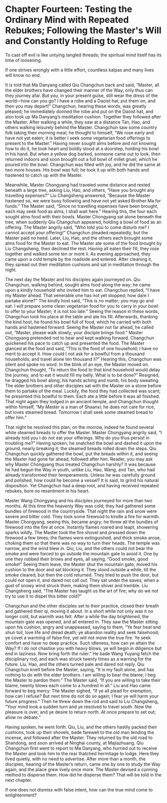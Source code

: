 # Chapter Fourteen: Testing the Ordinary Mind with Repeated Rebukes; Following the Master's Will and Constantly Holding to Refuge

To cast off evil is like untying tangled threads; the spiritual mind itself has its time of loosening.

If one strives wrongly with a little effort, countless kalpas and many lives will know no end.

It is told that Ma Danyang called Qiu Changchun back and said, “Master, all the elder brothers have changed their manner of the Way; only thus can they journey afar. But you, in your present guise, still wear the dress of the world—how can you go? I have a robe and a Daoist hat; put them on, and then you may depart!” Changchun, hearing these words, was greatly pleased; he immediately donned the robe and put on the Daoist hat, and also took up Ma Danyang’s meditation cushion. Together they followed after the Master. After walking a while, they saw at a distance Tan, Hao, and others walking leisurely behind the Master. Changchun saw some country folk taking their morning meal; he thought to himself, “We rose early and have not yet eaten; it is better I seek some vegetarian food offerings to present to the Master.” Having never sought alms before and not knowing how to do it, he took heart and boldly stood at a doorstep, holding his bowl in his hand. But when a yellow dog barked, someone came out to look, then returned indoors and soon brought out a full bowl of millet gruel, which he poured into the bowl. Changchun was filled with joy, and he did the same at two more houses. His bowl was full; he took it up with both hands and hastened to catch up with the Master.

Meanwhile, Master Chongyang had traveled some distance and rested beneath a large tree, asking Liu, Hao, and others, “Have you brought any travelling expenses?” Liu Changsheng answered, “Because the Master hastened so, we were busy following and have not yet asked Brother Ma for funds.” The Master said, “Since no travelling expenses have been brought, each may seek food as alms; I shall wait here.” Hearing this, the four each sought alms food with their bowls. Master Chongyang sat alone beneath the tree, when suddenly Qiu Changchun appeared, holding a bowl of food as an offering. The Master angrily said, “Who told you to come disturb me? I cannot accept your offering!” Changchun pleaded repeatedly, but the Master paid no heed. Later, Liu, Hao, and the others each brought some alms food for the Master to eat. The Master ate some of the food brought by Liu Changsheng, then declined the rest. Having all eaten their fill, they rose together and walked some ten or more li. As evening approached, they came upon a cold temple by the roadside and entered. After cleaning it, they spread out their meditation cushions and sat in meditation through the night.

The next day the Master and his disciples again journeyed on. Qiu Changchun, walking behind, sought alms food along the way; he came upon a kindly household who invited him to eat. Changchun replied, “I have my Master ahead. That venerable one has not yet stopped; how dare I partake alone?” The kindly host said, “This is no matter; you may go and eat. I will prepare some clean vegetarian food for you to carry in your bowl to offer to your Master; it is not too late.” Seeing the reason in these words, Changchun took his place at the table and ate his fill. Afterwards, thanking the kind host, he found his bowl full of food, which he carried with both hands and hastened forward. Seeing the Master not far ahead, he called out, “Master, please walk slowly; your disciple brings food.” Master Chongyang pretended not to hear and kept walking forward. Changchun quickened his pace to catch up and presented the food. The Master glanced at the food and said, “This is the food of one household; I have no merit to accept it. How could I not ask for a bowlful from a thousand households, and travel alone ten thousand li?” Hearing this, Changchun was silent and spoke no word. In the blink of an eye, the Master moved on. Changchun thought, “To return the food to that kind household would delay the journey, and to eat it would fill my belly. What is to be done?” Resigned, he dragged his bowl along, his hands aching and numb, his body sweating. The elder brothers and other disciples sat with the Master on a stone before them to partake of the meal. Luckily, the food they had collected was scant; he presented this bowlful to them. Each ate a little before it was all finished. That night again they lodged in an ancient temple, and Changchun thought within himself, “My Master is a man of Shaanxi; he does not care for rice, but loves steamed bread. Tomorrow I shall seek some steamed bread to offer him.”

That night he resolved this plan; on the morrow, indeed he found several white steamed breads to offer the Master. Master Chongyang angrily said, “I already told you I do not eat your offerings. Why do you thus persist in troubling me?” Having spoken, he snatched the bowl and dashed it upon the ground, nearly breaking it; the steamed breads rolled down the steps. Qiu Changchun quickly gathered the bowl, put the breads within it, and seeing the Master had gone far ahead, followed after him. Reader, you may ask why Master Chongyang thus treated Changchun harshly? It was because he had begun the Way in youth, unlike Liu, Hao, Wang, and Tan, who had already transformed their temperaments. Unless he was carefully ground and polished, how could he become a vessel? It is said, to grind his natural disposition. Yet Changchun had a deep root, and having received repeated rebukes, bore no resentment in his heart.

Master Wang Chongyang and his disciples journeyed for more than two months. At this time the heavenly Way was cold; they had gathered some bundles of firewood in the countryside. That night the rain and snow were severe and bitter cold. They took some firewood to kindle a fire for warmth. Master Chongyang, seeing this, became angry; he threw all the bundles of firewood into the fire at once. Instantly flames roared and leapt, showering sparks wildly. The Master took the fire shovel and pressed down the firewood a few times; the flames were extinguished, and thick smoke arose, choking them so that there was no way to turn their heads. The temple was narrow, and the wind blew in. Qiu, Liu, and the others could not bear the smoke and were forced to go outside the mountain gate to avoid it. One by one they rubbed their brows and eyes, all saying, “Good smoke, good smoke!” Seeing them leave, the Master shut the mountain gate, moved his cushion to the door and sat blocking it. They stood outside a while, till the smoke cleared, but then the cold returned. They tried to push the door, but could not open it, and dared not call out. They sat under the eaves, when a gust of snowy wind struck them, making them shiver and tremble. Liu Changsheng said, “The Master has taught us the art of fire; why do we not try to use it to dispel this bitter cold?”

Changchun and the other disciples set to their practice, closed their breath and gathered their qi, moving it about. In a short while not only was it no longer cold, but warmth was felt. After a while the day brightened, the mountain gate was opened, and all entered in. They saw the Master sitting upon his cushion, angry and unappeased, saying to them, “Ye fear heat and shun toil, love life and dread death; ye abandon reality and seek falsehood; ye covet a warming of false fire, yet will not move the true fire. Ye seek comfort and have no deep practice. Such idleness, how can ye attain the Way? If I do not chastise you with heavy blows, ye will begin in diligence but end in laziness. Now bring forth the ruler.” He bade Wang Yuyang fetch the disciplinary rod, and each was struck twenty times as a warning for the future. Liu, Hao, and the others turned pale and dared not reply. Qiu Changchun knelt before the Master, saying, “It is my fault alone, and has nothing to do with the elder brothers. I am willing to bear the blame; I beg the Master to pardon them.” The Master said, “If you are willing to take their blame, twenty blows each come to a hundred in all.” Liu and Hao came forward to beg mercy. The Master sighed, “If ye all plead for exemption, how can I refuse? But next time do not do so again; I fear ye will harm your future progress.” Then he threw down the rod and said to Liu Changsheng, “Your mind took a sudden turn and ye resolved to travel south. Now the pleasure is over, and ye desire to return north. At once prepare to set out; allow no debate.”

Having spoken, he went forth. Qiu, Liu, and the others hastily packed their cushions, took up their shovels, bade farewell to the old man tending the incense, and followed after the Master. They returned by the old road to Shandong, and soon arrived at Ninghai county, at Majiazhuang. Qiu Changchun first went to report to Ma Danyang, who hurried out to receive the Master and took him to the rear thatched hermitage to lodge. Here they lived quietly, with no need to advertise. After more than a month, the disciples, hearing of the Master’s return, came one by one to study the Way again, and the place grew lively once more. The Master devised a cunning method to disperse them. How did he disperse them? That will be told in the next chapter.

If one does not dismiss with false intent, how can the true mind come to enlightenment?
